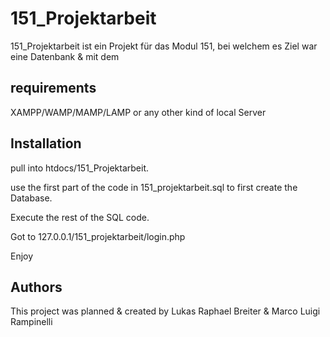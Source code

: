 # 151_Projektarbeit

151_Projektarbeit ist ein Projekt für das Modul 151, bei welchem es Ziel war eine Datenbank & mit dem 

## requirements
XAMPP/WAMP/MAMP/LAMP or any other kind of local Server

## Installation

pull into htdocs/151_Projektarbeit.

use the first part of the code in 151_projektarbeit.sql to first create the Database.

Execute the rest of the SQL code.

Got to 127.0.0.1/151_projektarbeit/login.php

Enjoy

## Authors
This project was planned & created by Lukas Raphael Breiter & Marco Luigi Rampinelli
